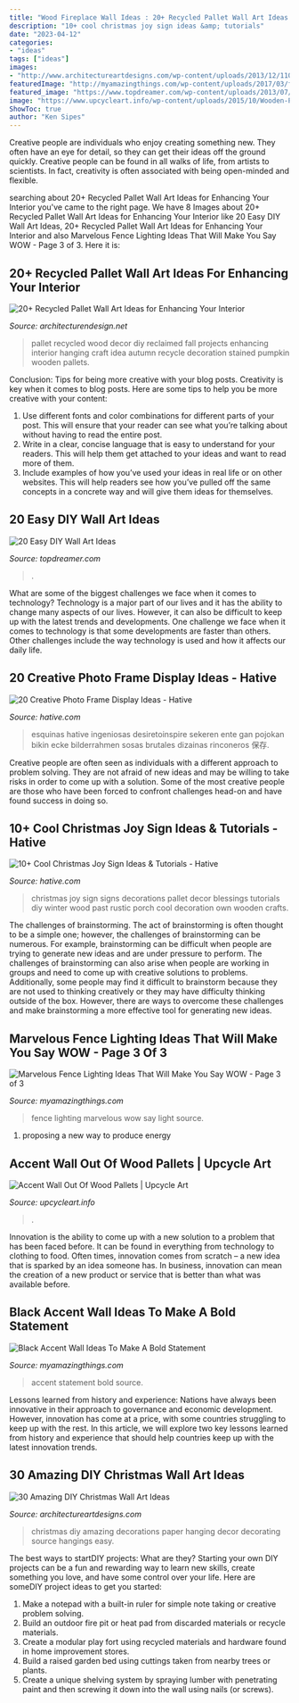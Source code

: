 ```yaml
---
title: "Wood Fireplace Wall Ideas : 20+ Recycled Pallet Wall Art Ideas For Enhancing Your Interior"
description: "10+ cool christmas joy sign ideas &amp; tutorials"
date: "2023-04-12"
categories:
- "ideas"
tags: ["ideas"]
images:
- "http://www.architectureartdesigns.com/wp-content/uploads/2013/12/1103-630x944.jpg"
featuredImage: "http://myamazingthings.com/wp-content/uploads/2017/03/fence-light.jpg"
featured_image: "https://www.topdreamer.com/wp-content/uploads/2013/07/circle-tag-wall-art.jpg"
image: "https://www.upcycleart.info/wp-content/uploads/2015/10/Wooden-Pallet-Wall.jpg"
ShowToc: true
author: "Ken Sipes"
---
```



Creative people are individuals who enjoy creating something new. They often have an eye for detail, so they can get their ideas off the ground quickly. Creative people can be found in all walks of life, from artists to scientists. In fact, creativity is often associated with being open-minded and flexible.

	

		
searching about 20+ Recycled Pallet Wall Art Ideas for Enhancing Your Interior you've came to the right page. We have 8 Images about 20+ Recycled Pallet Wall Art Ideas for Enhancing Your Interior like 20 Easy DIY Wall Art Ideas, 20+ Recycled Pallet Wall Art Ideas for Enhancing Your Interior and also Marvelous Fence Lighting Ideas That Will Make You Say WOW - Page 3 of 3. Here it is:
		
    
## 20+ Recycled Pallet Wall Art Ideas For Enhancing Your Interior

<img loading=lazy src="http://cdn.architecturendesign.net/wp-content/uploads/2015/06/AD-Pallet-Wall-Art-14.jpg" onerror="this.onerror=null;this.src='https://tse1.mm.bing.net/th?id=OIP.ZEvAOThnjVQaw_KjwxcIxgHaJ4&amp;pid=15.1';" alt="20+ Recycled Pallet Wall Art Ideas for Enhancing Your Interior">

_Source: architecturendesign.net_

>pallet recycled wood decor diy reclaimed fall projects enhancing interior hanging craft idea autumn recycle decoration stained pumpkin wooden pallets. 

	

Conclusion: Tips for being more creative with your blog posts.
Creativity is key when it comes to blog posts. Here are some tips to help you be more creative with your content: 
1. Use different fonts and color combinations for different parts of your post. This will ensure that your reader can see what you’re talking about without having to read the entire post. 
2. Write in a clear, concise language that is easy to understand for your readers. This will help them get attached to your ideas and want to read more of them. 
3. Include examples of how you’ve used your ideas in real life or on other websites. This will help readers see how you’ve pulled off the same concepts in a concrete way and will give them ideas for themselves. 

    
## 20 Easy DIY Wall Art Ideas

<img loading=lazy src="https://www.topdreamer.com/wp-content/uploads/2013/07/circle-tag-wall-art.jpg" onerror="this.onerror=null;this.src='https://tse1.mm.bing.net/th?id=OIP.P0WXTUoMF5iK2n8Ysvp8zQHaPM&amp;pid=15.1';" alt="20 Easy DIY Wall Art Ideas">

_Source: topdreamer.com_

>. 

	

What are some of the biggest challenges we face when it comes to technology?
Technology is a major part of our lives and it has the ability to change many aspects of our lives. However, it can also be difficult to keep up with the latest trends and developments. One challenge we face when it comes to technology is that some developments are faster than others. Other challenges include the way technology is used and how it affects our daily life.

    
## 20 Creative Photo Frame Display Ideas - Hative

<img loading=lazy src="http://hative.com/wp-content/uploads/2014/08/photo-frame-ideas/5-photo-frame-around-corner.jpg" onerror="this.onerror=null;this.src='https://tse1.mm.bing.net/th?id=OIP.r4PggnZlnCafjFdPvt4uuQHaLc&amp;pid=15.1';" alt="20 Creative Photo Frame Display Ideas - Hative">

_Source: hative.com_

>esquinas hative ingeniosas desiretoinspire sekeren ente gan pojokan bikin ecke bilderrahmen sosas brutales dizainas rinconeros 保存. 

	

Creative people are often seen as individuals with a different approach to problem solving. They are not afraid of new ideas and may be willing to take risks in order to come up with a solution. Some of the most creative people are those who have been forced to confront challenges head-on and have found success in doing so.

    
## 10+ Cool Christmas Joy Sign Ideas &amp; Tutorials - Hative

<img loading=lazy src="https://hative.com/wp-content/uploads/2014/09/christmas-joy-sign/10-christmas-joy-sign-ideas-and-tutorials.jpg" onerror="this.onerror=null;this.src='https://tse4.mm.bing.net/th?id=OIP.l2F_ERFExURqzRMtj-SSXQHaJ4&amp;pid=15.1';" alt="10+ Cool Christmas Joy Sign Ideas &amp; Tutorials - Hative">

_Source: hative.com_

>christmas joy sign signs decorations pallet decor blessings tutorials diy winter wood past rustic porch cool decoration own wooden crafts. 

	

The challenges of brainstorming.
The act of brainstorming is often thought to be a simple one; however, the challenges of brainstorming can be numerous. For example, brainstorming can be difficult when people are trying to generate new ideas and are under pressure to perform. The challenges of brainstorming can also arise when people are working in groups and need to come up with creative solutions to problems. Additionally, some people may find it difficult to brainstorm because they are not used to thinking creatively or they may have difficulty thinking outside of the box. However, there are ways to overcome these challenges and make brainstorming a more effective tool for generating new ideas.

    
## Marvelous Fence Lighting Ideas That Will Make You Say WOW - Page 3 Of 3

<img loading=lazy src="http://myamazingthings.com/wp-content/uploads/2017/03/fence-light.jpg" onerror="this.onerror=null;this.src='https://tse4.mm.bing.net/th?id=OIP.e9tRlyivnv_n67T-PgJUHAHaE8&amp;pid=15.1';" alt="Marvelous Fence Lighting Ideas That Will Make You Say WOW - Page 3 of 3">

_Source: myamazingthings.com_

>fence lighting marvelous wow say light source. 

	

1. proposing a new way to produce energy 

    
## Accent Wall Out Of Wood Pallets | Upcycle Art

<img loading=lazy src="https://www.upcycleart.info/wp-content/uploads/2015/10/Wooden-Pallet-Wall.jpg" onerror="this.onerror=null;this.src='https://tse2.mm.bing.net/th?id=OIP.yYLbKz7JPSEI4vcfSE5A3QHaJ4&amp;pid=15.1';" alt="Accent Wall Out Of Wood Pallets | Upcycle Art">

_Source: upcycleart.info_

>. 

	

Innovation is the ability to come up with a new solution to a problem that has been faced before. It can be found in everything from technology to clothing to food. Often times, innovation comes from scratch – a new idea that is sparked by an idea someone has. In business, innovation can mean the creation of a new product or service that is better than what was available before.

    
## Black Accent Wall Ideas To Make A Bold Statement

<img loading=lazy src="http://myamazingthings.com/wp-content/uploads/2018/02/black-accent-wall-3.jpg" onerror="this.onerror=null;this.src='https://tse3.mm.bing.net/th?id=OIP.e0FLprZHkTWKFTAAMMzjTwHaLH&amp;pid=15.1';" alt="Black Accent Wall Ideas To Make A Bold Statement">

_Source: myamazingthings.com_

>accent statement bold source. 

	

Lessons learned from history and experience:
Nations have always been innovative in their approach to governance and economic development. However, innovation has come at a price, with some countries struggling to keep up with the rest. In this article, we will explore two key lessons learned from history and experience that should help countries keep up with the latest innovation trends.

    
## 30 Amazing DIY Christmas Wall Art Ideas

<img loading=lazy src="http://www.architectureartdesigns.com/wp-content/uploads/2013/12/1103-630x944.jpg" onerror="this.onerror=null;this.src='https://tse4.mm.bing.net/th?id=OIP.FiFzrAzu0FVUpZ2s9bniDQHaLG&amp;pid=15.1';" alt="30 Amazing DIY Christmas Wall Art Ideas">

_Source: architectureartdesigns.com_

>christmas diy amazing decorations paper hanging decor decorating source hangings easy. 

	

The best ways to startDIY projects: What are they?
Starting your own DIY projects can be a fun and rewarding way to learn new skills, create something you love, and have some control over your life. Here are someDIY project ideas to get you started: 
1. Make a notepad with a built-in ruler for simple note taking or creative problem solving.
2. Build an outdoor fire pit or heat pad from discarded materials or recycle materials. 
3. Create a modular play fort using recycled materials and hardware found in home improvement stores. 
4. Build a raised garden bed using cuttings taken from nearby trees or plants. 
5. Create a unique shelving system by spraying lumber with penetrating paint and then screwing it down into the wall using nails (or screws).

